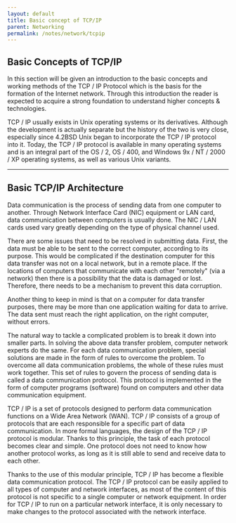 ```yaml
---
layout: default
title: Basic concept of TCP/IP
parent: Networking
permalink: /notes/network/tcpip
---
```


## Basic Concepts of TCP/IP

In this section will be given an introduction to the basic concepts and working methods of the TCP / IP Protocol which is the basis for the formation of the Internet network. Through this introduction the reader is expected to acquire a strong foundation to understand higher concepts & technologies.

TCP / IP usually exists in Unix operating systems or its derivatives. Although the development is actually separate but the history of the two is very close, especially since 4.2BSD Unix began to incorporate the TCP / IP protocol into it. Today, the TCP / IP protocol is available in many operating systems and is an integral part of the OS / 2, OS / 400, and Windows 9x / NT / 2000 / XP operating systems, as well as various Unix variants.

* * *

## Basic TCP/IP Architecture

Data communication is the process of sending data from one computer to another. Through Network Interface Card (NIC) equipment or LAN card, data communication between computers is usually done. The NIC / LAN cards used vary greatly depending on the type of physical channel used.

There are some issues that need to be resolved in submitting data. First, the data must be able to be sent to the correct computer, according to its purpose. This would be complicated if the destination computer for this data transfer was not on a local network, but in a remote place. If the locations of computers that communicate with each other "remotely" (via a network) then there is a possibility that the data is damaged or lost. Therefore, there needs to be a mechanism to prevent this data corruption.

Another thing to keep in mind is that on a computer for data transfer purposes, there may be more than one application waiting for data to arrive. The data sent must reach the right application, on the right computer, without errors.

The natural way to tackle a complicated problem is to break it down into smaller parts. In solving the above data transfer problem, computer network experts do the same. For each data communication problem, special solutions are made in the form of rules to overcome the problem. To overcome all data communication problems, the whole of these rules must work together. This set of rules to govern the process of sending data is called a data communication protocol. This protocol is implemented in the form of computer programs (software) found on computers and other data communication equipment.

TCP / IP is a set of protocols designed to perform data communication functions on a Wide Area Network (WAN). TCP / IP consists of a group of protocols that are each responsible for a specific part of data communication. In more formal languages, the design of the TCP / IP protocol is modular. Thanks to this principle, the task of each protocol becomes clear and simple. One protocol does not need to know how another protocol works, as long as it is still able to send and receive data to each other.

Thanks to the use of this modular principle, TCP / IP has become a flexible data communication protocol. The TCP / IP protocol can be easily applied to all types of computer and network interfaces, as most of the content of this protocol is not specific to a single computer or network equipment. In order for TCP / IP to run on a particular network interface, it is only necessary to make changes to the protocol associated with the network interface.

